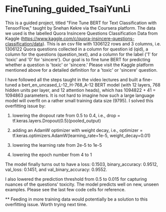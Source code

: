 # FineTuning_guided_TsaiYunLi
This is a guided project, titled "Fine Tune BERT for Text Classification with TensorFlow," taught by Snehan Kekre via the Coursera platform. The data we used is the labelled Quora Insincere Questions Classification Data from Kaggle (https://www.kaggle.com/c/quora-insincere-questions-classification/data). This is an csv file with 1306122 rows and 3 columns, i.e. 1306122 Quora questions collected in a column for question id (qid), a column for the questions (question_text), and a column for the label ('1' for 'toxic' and '0' for 'sincere'). Our goal is to fine tune BERT for predicting whether a question is 'toxic' or 'sincere.' Please visit the Kaggle platform mentioned above for a detailed definition for a 'toxic' or 'sincere' question.

I have followed all the steps taught in the video lectures and built a fine-tuned a bert_en_uncased_L-12_H-768_A-12 BERT model (with 12 layers, 768 hidden units per layer, and 12 attention heads), which has 1094822 + 41 = 1094863 parameters. It is not hard to imagine how such a large language model will overfit on a rather small training data size (9795). I solved this overfitting issue by:

1. lowering the dropout rate from 0.5 to 0.4, i.e., drop = tf.keras.layers.Dropout(0.5)(pooled_output)

2. adding an AdamW optimizer with weight decay, i.e., optimizer = tf.keras.optimizers.AdamW(learning_rate=1e-5, weight_decay=0.01) 

3. lowering the learning rate from 2e-5 to 1e-5

4. lowering the epoch number from 4 to 1

The model finally turns out to have a  loss: 0.1503, binary_accuracy: 0.9512, val_loss: 0.1451, and val_binary_accuracy: 0.9552.

I also lowered the prediction threshold from 0.5 to 0.015 for capturing nuances of the questions' toxicity. The model predicts well on new, unseen examples. Please see the last few code cells for reference.

** Feeding in more training data would potentially be a solution to this overfitting issue. Worth trying next time.
